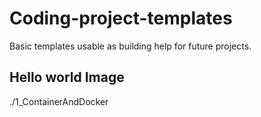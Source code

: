# Coding-project-templates
Basic templates usable as building help for future projects.

## Hello world Image
./1_ContainerAndDocker